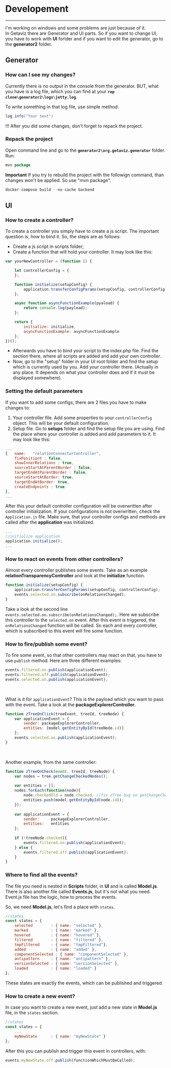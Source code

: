 # Developement
---
I'm working on windows and some problems are just because of it.
<br/>
In Getaviz there are Generator and UI parts. So if you want to change UI, you have to work with **UI** forlder and if you want to edit the generator, go to the **generator2** folder.  

## Generator

### How can I see my changes?
Currently there is no output in the console from the generator. BUT, what you have is a log file, which you can find at your **`rep clone\generator2\logs\jetty.log`**. 

To write something in that log file, use simple method:
```java
log.info("Your text")
```

!!! After you did some changes, don't forget to repack the project. 

### Repack the project
Open command line and go to the **`generator2\org.getaviz.generator`** folder.
Run: 
```java
mvn package
```

**Important** 
If you try to rebuild the project with the followign command, than changes won't be applied. So use "mvn package". 
```java
docker-compose build --no-cache backend
```

## UI
### How to create a controller?
To create a controller you simply have to create a js script. 
The important question is, how to bind it. So, the steps are as follows: 

* Create a js script in scripts folder;
* Create a function that will hold your controller. It may look like this: 

```javascript
var yourNewController = (function () {

    let controllerConfig = {
    };

    function initialize(setupConfig) {
        application.transferConfigParams(setupConfig, controllerConfig);
    };

    async function asyncFunctionExample(pyaload) {
        return console.log(payload);
    };

    return {
        initialize: initialize,
        asyncFunctionExample: asyncFunctionExample
    };
})();
```

* Afterwards you have to bind your script to the index.php file. Find the section there, where all scripts are added and add your own controller. 
* Now, go to the "setup" folder in your UI root folder and find the setup which is currently used by you. Add your controller there. (Actually in any place. It depends on what your controller does and if it must be displayed somewhere).

### Setting the default parameters
If you want to add some configs, there are 2 files you have to make changes to:
1. Your controller file. Add some properties to your `controllerConfig` object. This will be your default configuration. 
2. Setup file. Go to **setups** folder and find the setup file you are using. Find the place where your controller is added and add parameters to it. 
It may look like this:
```javascript
...
{ 	name: 	"relationConnectorController",
    fixPositionY : false,
    showInnerRelations : true,
    sourceStartAtParentBorder : false,
    targetEndAtParentBorder : false,
    sourceStartAtBorder: true,
    targetEndAtBorder: true,
    createEndpoints : true
},
...
```
After this your default controller configuration will be overwritten after controller initialization. 
If your configurations is not overwritten, check the `Application.js` file. Make sure, that your controller configs and methods are called after the **application** was initialized. 
```javascript
...
//initialize application
application.initialize();
...
```


### How to react on events from other controllers? 
Almost every controller publishes some events. 
Take as an example **relationTransparencyController** and look at the **initialize** function. 

```javascript
function initialize(setupConfig) {
    application.transferConfigParams(setupConfig, controllerConfig);
    events.selected.on.subscribe(onRelationsChanged);
}
```

Take a look at the second line `events.selected.on.subscribe(onRelationsChanged);`. Here we subscribe this controller to the `selected.on` event. After this event is triggered, the `onRelationsChanged` function will be called. So each and every controller, which is subscribed to this event will fire some function. 

### How to fire/publish some event?
To fire some event, so that other controllers may react on that, you have to use `publish` method. 
Here are three different examples:

```javascript
events.filtered.on.publish(applicationEvent);
events.filtered.off.publish(applicationEvent);
events.selected.on.publish(applicationEvent);
```
<br/>

What is it for `applicationEvent`? This is the payload which you want to pass with the event. Take a look at the **packageExplorerController**.
```javascript
function zTreeOnClick(treeEvent, treeId, treeNode) {
    var applicationEvent = {
        sender: packageExplorerController,
        entities: [model.getEntityById(treeNode.id)]
    };
    events.selected.on.publish(applicationEvent);
}
```
<br/>

Another example, from the same controller:
```javascript
function zTreeOnCheck(event, treeId, treeNode) {
    var nodes = tree.getChangeCheckedNodes();
    
    var entities = [];
    nodes.forEach(function(node){
        node.checkedOld = node.checked; //fix zTree bug on getChangeCheckedNodes	
        entities.push(model.getEntityById(node.id));
    });
                            
    var applicationEvent = {			
        sender: 	packageExplorerController,
        entities:	entities
    };
    
    if (!treeNode.checked){
        events.filtered.on.publish(applicationEvent);
    } else {
        events.filtered.off.publish(applicationEvent);
    }		
}
```

### Where to find all the events?
The file you need is nested in **Scripts** folder, in **UI** and is called **Model.js**. 
There is also another file called **Events.js**, but it's not what you need. Event.js file has the logic, how to process the events.

So, we need **Model.js**, let's find a place with `states`.
```javascript
//states
const states = {
    selected 		: { name: "selected" },
    marked 			: { name: "marked" },
    hovered 		: { name: "hovered" },
    filtered 		: { name: "filtered" },
    tmpFiltered     : { name: "tmpFiltered"},
    added			: { name: "added" },
    componentSelected : { name: "componentSelected" },
    antipattern     : { name: "antipattern" },
    versionSelected : { name: "versionSelected" },
    loaded			: { name: "loaded" }
};
```
These states are exactly the events, which can be published and triggered. 

### How to create a new event?
In case you want to create a new event, just add a new state in **Model.js** file, in the `states` section. 
```javascript
//states
const states = {
    ...
    myNewState		: { name: "myNewState" }
};
```
After this you can publish and trigger this event in controllers, with:
```javascript
events.myNewState.off.publish(functionWhichMustBeCalled);
```